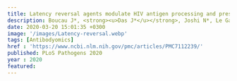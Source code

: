 ```yaml
---
title: Latency reversal agents modulate HIV antigen processing and presentation to CD8 T cells
description: Boucau J*, <strong><u>Das J*</u></strong>, Joshi N*, Le Gall S
date: 2020-03-20 15:01:35 +0300
image: '/images/Latency-reversal.webp'
tags: [Antibodyomics]
href : 'https://www.ncbi.nlm.nih.gov/pmc/articles/PMC7112239/'
published: PLoS Pathogens 2020
year : 2020
featured:
---
```


